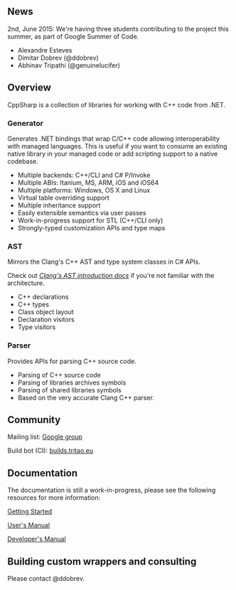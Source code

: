 ## News

2nd, June 2015: We're having three students contributing to the project this summer, as part of Google Summer of Code.

* Alexandre Esteves
* Dimitar Dobrev (@ddobrev)
* Abhinav Tripathi (@genuinelucifer)

## Overview

CppSharp is a collection of libraries for working with C++ code from .NET.

### Generator

Generates .NET bindings that wrap C/C++ code allowing interoperability with
managed languages. This is useful if you want to consume an existing native
library in your managed code or add scripting support to a native codebase.
 
 * Multiple backends: C++/CLI and C# P/Invoke
 * Multiple ABIs: Itanium, MS, ARM, iOS and iOS64
 * Multiple platforms: Windows, OS X and Linux
 * Virtual table overriding support
 * Multiple inheritance support
 * Easily extensible semantics via user passes 
 * Work-in-progress support for STL (C++/CLI only)
 * Strongly-typed customization APIs and type maps

### AST 

Mirrors the Clang's C++ AST and type system classes in C# APIs.

Check out [_Clang's AST introduction docs_](http://clang.llvm.org/docs/IntroductionToTheClangAST.html) if you're not familiar with the architecture. 
 
 * C++ declarations
 * C++ types
 * Class object layout
 * Declaration visitors
 * Type visitors

### Parser

Provides APIs for parsing C++ source code.

* Parsing of C++ source code
* Parsing of libraries archives symbols
* Parsing of shared libraries symbols 
* Based on the very accurate Clang C++ parser.
 
## Community

Mailing list: [Google group](https://groups.google.com/forum/#!forum/cppsharp-list)

Build bot (CI): [builds.tritao.eu](builds.tritao.eu)

## Documentation

The documentation is still a work-in-progress, please see the following resources
for more information:

[Getting Started](docs/GettingStarted.md)

[User's Manual](docs/UsersManual.md)

[Developer's Manual](docs/DevManual.md)

## Building custom wrappers and consulting

Please contact @ddobrev.
